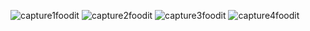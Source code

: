 
![capture1foodit](https://user-images.githubusercontent.com/57793375/183243265-82852737-93cd-4869-a686-647303b6e920.png)
![capture2foodit](https://user-images.githubusercontent.com/57793375/183243267-2907553e-f9b3-4f6e-82ef-13027cd5aef7.png)
![capture3foodit](https://user-images.githubusercontent.com/57793375/183243270-4db2fff8-9628-4e0b-b888-278a8314c8cf.png)
![capture4foodit](https://user-images.githubusercontent.com/57793375/183243272-56534fad-0865-4d33-9faa-2f223df6f846.png)
